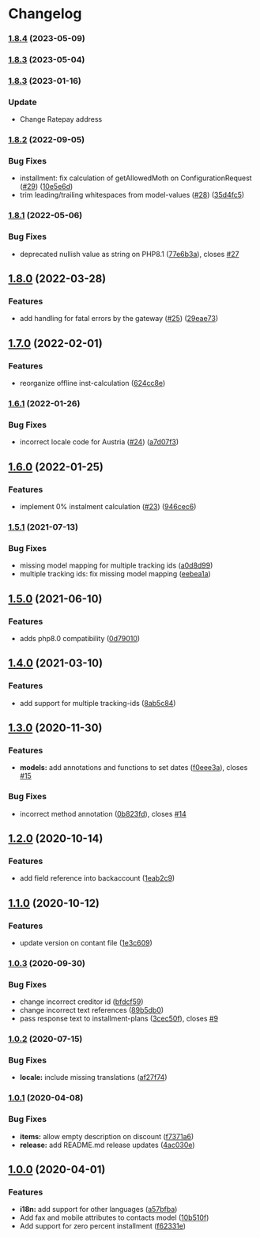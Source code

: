 # Changelog
### [1.8.4](https://github.com/ratepay/php-library/compare/1.8.3...1.8.4) (2023-05-09)

### [1.8.3](https://github.com/ratepay/php-library/compare/1.8.2...1.8.3) (2023-05-04)

### [1.8.3](https://github.com/ratepay/php-library/compare/1.8.2...1.8.3) (2023-01-16)

### Update
* Change Ratepay address

### [1.8.2](https://github.com/ratepay/php-library/compare/1.8.1...1.8.2) (2022-09-05)


### Bug Fixes

* installment: fix calculation of getAllowedMoth on ConfigurationRequest ([#29](https://github.com/ratepay/php-library/issues/29)) ([10e5e6d](https://github.com/ratepay/php-library/commit/10e5e6d6235dd4fdd39224f940f981dcb60aed06))
* trim leading/trailing whitespaces from model-values ([#28](https://github.com/ratepay/php-library/issues/28)) ([35d4fc5](https://github.com/ratepay/php-library/commit/35d4fc536ee16b35156e5660efd7e46ecd6dc28f))

### [1.8.1](https://github.com/ratepay/php-library/compare/1.8.0...1.8.1) (2022-05-06)


### Bug Fixes

* deprecated nullish value as string on PHP8.1 ([77e6b3a](https://github.com/ratepay/php-library/commit/77e6b3adc3178b7e1980e8f965662dc1194643d8)), closes [#27](https://github.com/ratepay/php-library/issues/27)

## [1.8.0](https://github.com/ratepay/php-library/compare/1.7.0...1.8.0) (2022-03-28)


### Features

* add handling for fatal errors by the gateway ([#25](https://github.com/ratepay/php-library/issues/25)) ([29eae73](https://github.com/ratepay/php-library/commit/29eae7378d061e423e501d078a9d31d1e5f8db8c))

## [1.7.0](https://github.com/ratepay/php-library/compare/1.6.1...1.7.0) (2022-02-01)


### Features

* reorganize offline inst-calculation ([624cc8e](https://github.com/ratepay/php-library/commit/624cc8e5f5539f0a39d6b5a725c49b6a744d8840))

### [1.6.1](https://github.com/ratepay/php-library/compare/1.6.0...1.6.1) (2022-01-26)


### Bug Fixes

* incorrect locale code for Austria ([#24](https://github.com/ratepay/php-library/issues/24)) ([a7d07f3](https://github.com/ratepay/php-library/commit/a7d07f315e032ddb3f9718f0d6d65b8d3120f090))

## [1.6.0](https://github.com/ratepay/php-library/compare/1.5.1...1.6.0) (2022-01-25)


### Features

* implement 0% instalment calculation ([#23](https://github.com/ratepay/php-library/issues/23)) ([946cec6](https://github.com/ratepay/php-library/commit/946cec6287e9860647097960caec9f5520f81dc1))

### [1.5.1](https://github.com/ratepay/php-library/compare/1.5.0...1.5.1) (2021-07-13)


### Bug Fixes

* missing model mapping for multiple tracking ids ([a0d8d99](https://github.com/ratepay/php-library/commit/a0d8d99873f5ae9c8c3c20e0bac2fb50cd5d0d0b))
* multiple tracking ids: fix missing model mapping ([eebea1a](https://github.com/ratepay/php-library/commit/eebea1aca578d1e8cc758edd20c97f0773e16e90))

## [1.5.0](https://github.com/ratepay/php-library/compare/1.4.0...1.5.0) (2021-06-10)


### Features

* adds php8.0 compatibility ([0d79010](https://github.com/ratepay/php-library/commit/0d79010fa4c337505c231ccb7ef35332b6172083))

## [1.4.0](http://bitbucket.ratepay.com:7999///compare/1.3.0...1.4.0) (2021-03-10)


### Features

* add support for multiple tracking-ids ([8ab5c84](http://bitbucket.ratepay.com:7999///commit/8ab5c847bbd863abafd1548d1e7aee9e77c6c7b5))

## [1.3.0](http://bitbucket.ratepay.com:7999///compare/1.2.0...1.3.0) (2020-11-30)


### Features

* **models:** add annotations and functions to set dates ([f0eee3a](http://bitbucket.ratepay.com:7999///commit/f0eee3a8f25475437e40377421cec5264d1a3680)), closes [#15](http://bitbucket.ratepay.com:7999///issues/15)


### Bug Fixes

* incorrect method annotation ([0b823fd](http://bitbucket.ratepay.com:7999///commit/0b823fd5645fc76df9fb327cabca4a1193d484a4)), closes [#14](http://bitbucket.ratepay.com:7999///issues/14)

## [1.2.0](http://bitbucket.ratepay.com:7999///compare/1.1.0...1.2.0) (2020-10-14)


### Features

* add field reference into backaccount ([1eab2c9](http://bitbucket.ratepay.com:7999///commit/1eab2c945c41c7928dd745e0bf3b3193d3f4107b))

## [1.1.0](http://bitbucket.ratepay.com:7999///compare/1.0.3...1.1.0) (2020-10-12)


### Features

* update version on contant file ([1e3c609](http://bitbucket.ratepay.com:7999///commit/1e3c609173f5bc6fe34a21d2f4767821c7b66c55))

### [1.0.3](http://bitbucket.ratepay.com:7999///compare/1.0.2...1.0.3) (2020-09-30)


### Bug Fixes

* change incorrect creditor id ([bfdcf59](http://bitbucket.ratepay.com:7999///commit/bfdcf59d2f2b6f88732e110a1c9455eb7122065a))
* change incorrect text references ([89b5db0](http://bitbucket.ratepay.com:7999///commit/89b5db0e74af6498ba6458c56470e7ac93b6aeac))
* pass response text to installment-plans ([3cec50f](http://bitbucket.ratepay.com:7999///commit/3cec50f493e92e37ed2fc64c361fd08d73c63547)), closes [#9](http://bitbucket.ratepay.com:7999///issues/9)

### [1.0.2](http://bitbucket.ratepay.com:7999///compare/1.0.1...1.0.2) (2020-07-15)


### Bug Fixes

* **locale:** include missing translations ([af27f74](http://bitbucket.ratepay.com:7999///commit/af27f74772b19d1240bff879417fd55e60ebe1ad))

### [1.0.1](https://github.com/ratepay/php-library/compare/1.0.0...1.0.1) (2020-04-08)


### Bug Fixes

* **items:** allow empty description on discount ([f7371a6](https://github.com/ratepay/php-library/commit/f7371a6d3b33649b1a3cbba04ac3e8dbba786412))
* **release:** add README.md release updates ([4ac030e](https://github.com/ratepay/php-library/commit/4ac030ed87346a273e293f4dafd381b9a19f0bdd))

## [1.0.0](https://github.com/ratepay/php-library/compare/0.10.1...1.0.0) (2020-04-01)


### Features

* **i18n:** add support for other languages ([a57bfba](https://github.com/ratepay/php-library/commit/a57bfba414ec22668640130874c899eef78b49e4))
* Add fax and mobile attributes to contacts model ([10b510f](https://github.com/ratepay/php-library/commit/10b510f657d40eaa4fd8e60e640cf1980aa76df2))
* Add support for zero percent installment ([f62331e](https://github.com/ratepay/php-library/commit/f62331eaa2f4b9081dd1ca1f2a7c35f69486d053))
